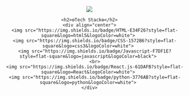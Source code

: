 <div align="center">
    <img src="https://capsule-render.vercel.app/api?type=waving&color=97D5E0&height=300&section=header&text=Hyunseo's%20Github&fontSize=90" />

    <h2>⚙️Tech Stack⚙️</h2>
    <div align="center">
        <img src="https://img.shields.io/badge/HTML-E34F26?style=flat-square&logo=html5&logoColor=white"> 
        <img src="https://img.shields.io/badge/CSS-1572B6?style=flat-square&logo=css3&logoColor=white"> 
        <img src="https://img.shields.io/badge/Javascript-F7DF1E?style=flat-square&logo=javascript&logoColor=black"> 
        <br>
        <img src="https://img.shields.io/badge/React.js-61DAFB?style=flat-square&logo=React&logoColor=white"> 
        <img src="https://img.shields.io/badge/python-3776AB?style=flat-square&logo=python&logoColor=white"> 
    </div>
</div>

